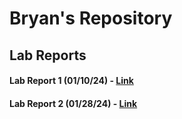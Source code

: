 # Bryan's Repository

## Lab Reports
#### Lab Report 1 (01/10/24) - [Link](https://bryab-edu.github.io/cse15l-lab-reports/report1.html)
#### Lab Report 2 (01/28/24) - [Link](https://bryab-edu.github.io/cse15l-lab-reports/report2.html)
